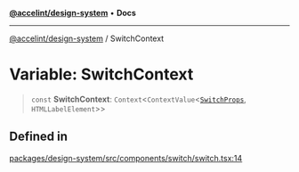 [**@accelint/design-system**](../README.md) • **Docs**

***

[@accelint/design-system](../README.md) / SwitchContext

# Variable: SwitchContext

> `const` **SwitchContext**: `Context`\<`ContextValue`\<[`SwitchProps`](../type-aliases/SwitchProps.md), `HTMLLabelElement`\>\>

## Defined in

[packages/design-system/src/components/switch/switch.tsx:14](https://github.com/gohypergiant/standard-toolkit/blob/258694cea8ed8bbd956b3cf5da47c2c9debcf127/packages/design-system/src/components/switch/switch.tsx#L14)
